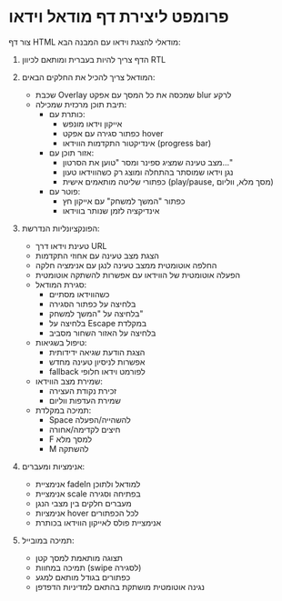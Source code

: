 # פרומפט ליצירת דף מודאל וידאו

צור דף HTML מודאלי להצגת וידאו עם המבנה הבא:

1. הדף צריך להיות בעברית ומותאם לכיוון RTL

2. המודאל צריך להכיל את החלקים הבאים:
   - שכבת Overlay שמכסה את כל המסך עם אפקט blur לרקע
   - תיבת תוכן מרכזית שמכילה:
     * כותרת עם:
       - אייקון וידאו מונפש
       - כפתור סגירה עם אפקט hover
       - אינדיקטור התקדמות הווידאו (progress bar)
     * אזור תוכן עם:
       - מצב טעינה שמציג ספינר ומסר "טוען את הסרטון..."
       - נגן וידאו שמוסתר בהתחלה ומוצג רק כשהווידאו טעון
       - כפתורי שליטה מותאמים אישית (play/pause, מסך מלא, ווליום)
     * פוטר עם:
       - כפתור "המשך למשחק" עם אייקון חץ
       - אינדיקציה לזמן שנותר בווידאו

3. הפונקציונליות הנדרשת:
   - טעינת וידאו דרך URL
   - הצגת מצב טעינה עם אחוזי התקדמות
   - החלפה אוטומטית ממצב טעינה לנגן עם אנימציה חלקה
   - הפעלה אוטומטית של הווידאו עם אפשרות להשתקה אוטומטית
   - סגירת המודאל:
     * כשהווידאו מסתיים
     * בלחיצה על כפתור הסגירה
     * בלחיצה על "המשך למשחק"
     * בלחיצה על Escape במקלדת
     * בלחיצה על האזור השחור מסביב
   - טיפול בשגיאות:
     * הצגת הודעת שגיאה ידידותית
     * אפשרות לניסיון טעינה מחדש
     * fallback לפורמט וידאו חלופי
   - שמירת מצב הווידאו:
     * זכירת נקודת העצירה
     * שמירת העדפות ווליום
   - תמיכה במקלדת:
     * Space להשהייה/הפעלה
     * חיצים לקדימה/אחורה
     * F למסך מלא
     * M להשתקה

4. אנימציות ומעברים:
   - אנימציית fadeIn למודאל ולתוכן
   - אנימציית scale בפתיחה וסגירה
   - מעברים חלקים בין מצבי הנגן
   - אנימציות hover לכל הכפתורים
   - אנימציית פולס לאייקון הווידאו בכותרת

5. תמיכה במובייל:
   - תצוגה מותאמת למסך קטן
   - תמיכה במחוות (swipe לסגירה)
   - כפתורים בגודל מותאם למגע
   - נגינה אוטומטית מושתקת בהתאם למדיניות הדפדפן
